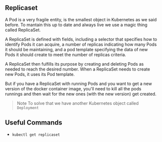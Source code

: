 ## Replicaset

A Pod is a very fragile entity, is the smallest object in Kubernetes as we said before. To mantain this up to date and always live we use a magic thing called ReplicaSet.

A ReplicaSet is defined with fields, including a selector that specifies how to identify Pods it can acquire, a number of replicas indicating how many Pods it should be maintaining, and a pod template specifying the data of new Pods it should create to meet the number of replicas criteria. 

A ReplicaSet then fulfills its purpose by creating and deleting Pods as needed to reach the desired number. When a ReplicaSet needs to create new Pods, it uses its Pod template.

But if you have a ReplicaSet with running Pods and you want to get a new version of the docker container image, you'll need to kill all the pods runnings and then wait for the new ones (with the new version) get created.

> Note
> To solve that we have another Kubernetes object called `Deployment`


## Useful Commands
- `kubectl get replicaset`